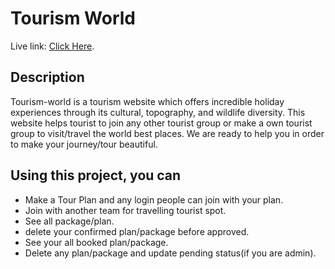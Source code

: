 # Tourism World

Live link:  [Click Here](https://our-world-d351c.web.app/).

## Description

Tourism-world is a tourism website which offers incredible holiday experiences through its cultural, topography, and wildlife diversity. This website helps tourist to join any other tourist group or make a own tourist group to visit/travel the world best places. We are ready to help you in order to make your journey/tour beautiful.

## Using this project, you can

* Make a Tour Plan and any login people can join with your plan.
* Join with another team for travelling tourist spot.
* See all package/plan. 
* delete your confirmed plan/package before approved.
* See your all booked plan/package.
* Delete any plan/package and update pending status(if you are admin).
